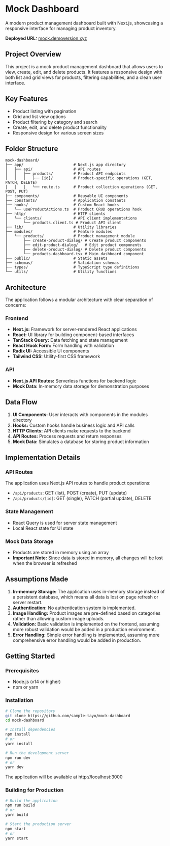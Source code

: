 # Mock Dashboard

A modern product management dashboard built with Next.js, showcasing a responsive interface for managing product inventory.

**Deployed URL:** [mock.demoversion.xyz](https://mock.demoversion.xyz)

## Project Overview

This project is a mock product management dashboard that allows users to view, create, edit, and delete products. It features a responsive design with both list and grid views for products, filtering capabilities, and a clean user interface.

## Key Features

- Product listing with pagination
- Grid and list view options
- Product filtering by category and search
- Create, edit, and delete product functionality
- Responsive design for various screen sizes

## Folder Structure

```
mock-dashboard/
├── app/                      # Next.js app directory
│   ├── api/                  # API routes
│   │   ├── products/         # Product API endpoints
│   │   │   ├── [id]/         # Product-specific operations (GET, PATCH, DELETE)
│   │   │   └── route.ts      # Product collection operations (GET, POST, PUT)
├── components/               # Reusable UI components
├── constants/                # Application constants
├── hooks/                    # Custom React hooks
│   └── useProductActions.ts  # Product CRUD operations hook
├── http/                     # HTTP clients
│   └── clients/              # API client implementations
│       └── products.client.ts # Product API client
├── lib/                      # Utility libraries
├── modules/                  # Feature modules
│   └── products/             # Product management module
│       ├── create-product-dialog/ # Create product components
│       ├── edit-product-dialog/   # Edit product components
│       ├── delete-product-dialog/ # Delete product components
│       └── products-dashboard.tsx # Main dashboard component
├── public/                   # Static assets
├── schemas/                  # Validation schemas
├── types/                    # TypeScript type definitions
└── utils/                    # Utility functions
```

## Architecture

The application follows a modular architecture with clear separation of concerns:

### Frontend

- **Next.js:** Framework for server-rendered React applications
- **React:** UI library for building component-based interfaces
- **TanStack Query:** Data fetching and state management
- **React Hook Form:** Form handling with validation
- **Radix UI:** Accessible UI components
- **Tailwind CSS:** Utility-first CSS framework

### API

- **Next.js API Routes:** Serverless functions for backend logic
- **Mock Data:** In-memory data storage for demonstration purposes

## Data Flow

1. **UI Components:** User interacts with components in the modules directory
2. **Hooks:** Custom hooks handle business logic and API calls
3. **HTTP Clients:** API clients make requests to the backend
4. **API Routes:** Process requests and return responses
5. **Mock Data:** Simulates a database for storing product information

## Implementation Details

### API Routes

The application uses Next.js API routes to handle product operations:

- `/api/products`: GET (list), POST (create), PUT (update)
- `/api/products/[id]`: GET (single), PATCH (partial update), DELETE

### State Management

- React Query is used for server state management
- Local React state for UI state

### Mock Data Storage

- Products are stored in memory using an array
- **Important Note:** Since data is stored in memory, all changes will be lost when the browser is refreshed

## Assumptions Made

1. **In-memory Storage:** The application uses in-memory storage instead of a persistent database, which means all data is lost on page refresh or server restart.
2. **Authentication:** No authentication system is implemented.
3. **Image Handling:** Product images are pre-defined based on categories rather than allowing custom image uploads.
4. **Validation:** Basic validation is implemented on the frontend, assuming more robust validation would be added in a production environment.
5. **Error Handling:** Simple error handling is implemented, assuming more comprehensive error handling would be added in production.

## Getting Started

### Prerequisites

- Node.js (v14 or higher)
- npm or yarn

### Installation

```bash
# Clone the repository
git clone https://github.com/sample-tayo/mock-dashboard
cd mock-dashboard

# Install dependencies
npm install
# or
yarn install

# Run the development server
npm run dev
# or
yarn dev
```

The application will be available at http://localhost:3000

### Building for Production

```bash
# Build the application
npm run build
# or
yarn build

# Start the production server
npm start
# or
yarn start
```